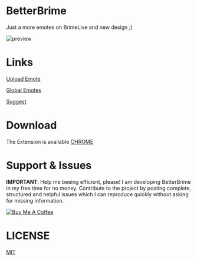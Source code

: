 # BetterBrime
Just a more emotes on BrimeLive and new design ;)

![preview](https://i.imgur.com/0W7QG5S.png)

# Links

[Upload Emote](https://brime.4uss.cyou/upload)

[Global Emotes](https://brime.4uss.cyou/dashboard)

[Suggest](https://4uss.cyou/propozycje)

# Download
 
 The Extension is available [CHROME](https://chrome.google.com/webstore/detail/aklnceehjhihdljbcajhdiehaphlafjl)

# Support & Issues
<b>IMPORTANT</b>: Help me beeing efficient, please! I am developing BetterBrime in my free time for no money. Contribute to the project by posting complete, structured and helpful issues which I can reproduce quickly without asking for missing information.

<a href="https://www.buymeacoffee.com/3xanax" target="_blank"><img src="https://i.imgur.com/D4cMvm7.png" alt="Buy Me A Coffee"></a>

# LICENSE
[MIT](https://github.com/anKordii/BetterBrime/blob/main/LICENSE)
